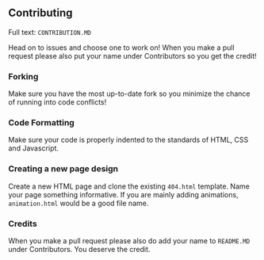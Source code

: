 ## Contributing
Full text: `CONTRIBUTION.MD`

Head on to issues and choose one to work on! When you make a pull request please also put your name under Contributors so you get the credit!

### Forking
Make sure you have the most up-to-date fork so you minimize the chance of running into code conflicts!

### Code Formatting
Make sure your code is properly indented to the standards of HTML, CSS and Javascript.

### Creating a new page design
Create a new HTML page and clone the existing `404.html` template. Name your page something informative. If you are mainly adding animations, `animation.html` would be a good file name.

### Credits
When you make a pull request please also do add your name to `README.MD` under Contributors. You deserve the credit.